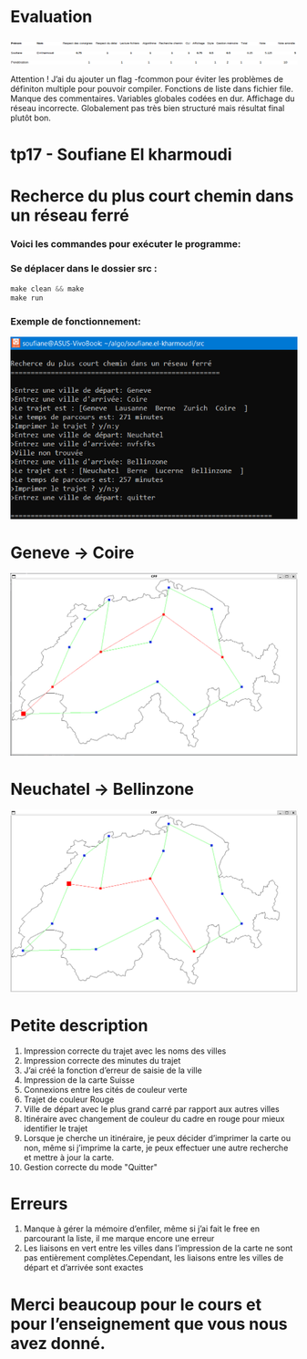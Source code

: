 # Evaluation

![image.png](./image.png)
![image-1.png](./image-1.png)
![image-2.png](./image-2.png)

Attention ! J’ai du ajouter un flag -fcommon pour éviter les problèmes de définiton multiple pour pouvoir compiler. Fonctions de liste dans fichier file. Manque des commentaires. Variables globales codées en dur. Affichage du réseau incorrecte. Globalement pas très bien structuré mais résultat final plutôt bon.


# tp17 - Soufiane El kharmoudi
# Recherce du plus court chemin dans un réseau ferré

### Voici les commandes pour exécuter le programme:
### Se déplacer dans le dossier src :

```c
make clean && make
make run
```
### Exemple de fonctionnement:

![rundiag](exemple/print_ex.png)

# Geneve -> Coire

![rundiag](exemple/Geneve-Coire.png)

# Neuchatel -> Bellinzone

![rundiag](exemple/Neuchatel-Bellinzone.png)

# Petite description

1. Impression correcte du trajet avec les noms des villes
2. Impression correcte des minutes du trajet
3. J’ai créé la fonction d’erreur de saisie de la ville
4. Impression de la carte Suisse
5. Connexions entre les cités de couleur verte
6. Trajet de couleur Rouge
7. Ville de départ avec le plus grand carré par rapport aux autres villes
8. Itinéraire avec changement de couleur du cadre en rouge pour mieux identifier le trajet 
9. Lorsque je cherche un itinéraire, je peux décider d’imprimer la carte ou non, même si j’imprime la carte, je peux effectuer une autre    recherche et mettre à jour la carte.
10. Gestion correcte du mode "Quitter"

# Erreurs

1. Manque à gérer la mémoire d’enfiler, même si j’ai fait le free en parcourant la liste, il me marque encore une erreur
2. Les liaisons en vert entre les villes dans l’impression de la carte ne sont pas entièrement complètes.Cependant, les liaisons entre les villes de départ et d’arrivée sont exactes

# Merci beaucoup pour le cours et pour l’enseignement que vous nous avez donné. 
